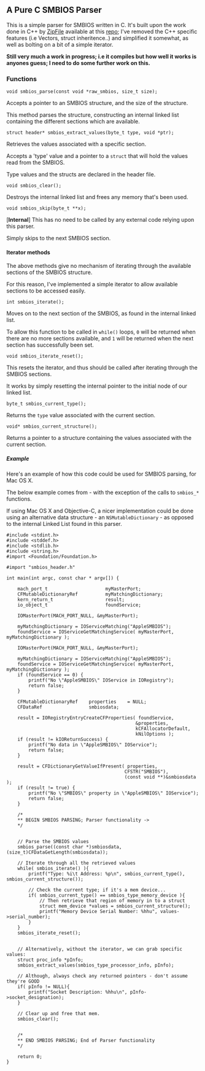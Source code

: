 ## A Pure C SMBIOS Parser

This is a simple parser for SMBIOS written in C. It's built upon the work done in C++ by [ZipFile](https://github.com/ZipFile) available at this [repo](https://github.com/ZipFile/smbios); I've removed the C++ specific features (i.e Vectors, struct inheritence..) and simplified it somewhat, as well as bolting on a bit of a simple iterator.

**Still very much a work in progress; i.e it compiles but how well it works is anyones guess; I need to do some further work on this.**


### Functions

    void smbios_parse(const void *raw_smbios, size_t size);

Accepts a pointer to an SMBIOS structure, and the size of the structure.

This method parses the structure, constructing an internal linked list containing the different sections which are available.

    struct header* smbios_extract_values(byte_t type, void *ptr);

Retrieves the values associated with a specific section.

Accepts a 'type' value and a pointer to a ```struct``` that will hold the values read from the SMBIOS.

Type values and the structs are declared in the header file.

    void smbios_clear();

Destroys the internal linked list and frees any memory that's been used.

    void smbios_skip(byte_t **x);

[**Internal**] This has no need to be called by any external code relying upon this parser.

Simply skips to the next SMBIOS section.


#### Iterator methods

The above methods give no mechanism of iterating through the available sections of the SMBIOS structure. 

For this reason, I've implemented a simple iterator to allow available sections to be accessed easily.

    int smbios_iterate();

Moves on to the next section of the SMBIOS, as found in the internal linked list.

To allow this function to be called in ```while()``` loops, ```0``` will be returned when there are no more sections available, and ```1``` will be returned when the next section has successfully been set.

    void smbios_iterate_reset();

This resets the iterator, and thus should be called after iterating through the SMBIOS sections.

It works by simply resetting the internal pointer to the initial node of our linked list.

    byte_t smbios_current_type();

Returns the ```type``` value associated with the current section.

    void* smbios_current_structure();

Returns a pointer to a structure containing the values associated with the current section.


##### Example

Here's an example of how this code could be used for SMBIOS parsing, for Mac OS X. 

The below example comes from []() - with the exception of the calls to ```smbios_*``` functions.

If using Mac OS X and Objective-C, a nicer implementation could be done using an alternative data structure - an ```NSMutableDictionary``` - as opposed to the internal Linked List found in this parser.


    #include <stdint.h>
    #include <stddef.h>
    #include <stdlib.h>
    #include <string.h>
    #import <Foundation/Foundation.h>

    #import "smbios_header.h"

    int main(int argc, const char * argv[]) {

        mach_port_t 					myMasterPort;
        CFMutableDictionaryRef        	myMatchingDictionary;
        kern_return_t					result;
        io_object_t                   	foundService;
        
        IOMasterPort(MACH_PORT_NULL, &myMasterPort);
        
        myMatchingDictionary = IOServiceMatching("AppleSMBIOS");
        foundService = IOServiceGetMatchingService( myMasterPort, myMatchingDictionary );
        
        IOMasterPort(MACH_PORT_NULL, &myMasterPort);
        
        myMatchingDictionary = IOServiceMatching("AppleSMBIOS");
        foundService = IOServiceGetMatchingService( myMasterPort, myMatchingDictionary );
        if (foundService == 0) {
            printf("No \"AppleSMBIOS\" IOService in IORegistry");
            return false;
        }
        
        CFMutableDictionaryRef    properties    = NULL;
        CFDataRef                 smbiosdata;
        
        result = IORegistryEntryCreateCFProperties( foundService,
                                                   &properties,
                                                   kCFAllocatorDefault,
                                                   kNilOptions );
        if (result != kIOReturnSuccess) {
            printf("No data in \"AppleSMBIOS\" IOService");
            return false;
        }
        
        result = CFDictionaryGetValueIfPresent( properties,
                                               CFSTR("SMBIOS"),
                                               (const void **)&smbiosdata );
        if (result != true) {
            printf("No \"SMBIOS\" property in \"AppleSMBIOS\" IOService");
            return false;
        }
        
        /*
        ** BEGIN SMBIOS PARSING; Parser functionality ->
        */
        
        
        // Parse the SMBIOS values
        smbios_parse((const char *)smbiosdata, (size_t)CFDataGetLength(smbiosdata));

        // Iterate through all the retrieved values
        while( smbios_iterate() ){
            printf("Type: %i\t Address: %p\n", smbios_current_type(), smbios_current_structure());
            
            // Check the current type; if it's a mem device...
            if( smbios_current_type() == smbios_type_memory_device ){
                // Then retrieve that region of memory in to a struct
                struct mem_device *values = smbios_current_structure();
                printf("Memory Device Serial Number: %hhu", values->serial_number);
            }
        }
        smbios_iterate_reset();

        
        // Alternatively, without the iterator, we can grab specific values:
        struct proc_info *pInfo;
        smbios_extract_values(smbios_type_processor_info, pInfo);
        
        // Although, always check any returned pointers - don't assume they're GOOD
        if( pInfo != NULL){
            printf("Socket Description: %hhu\n", pInfo->socket_designation);
        }
        
        // Clear up and free that mem.
        smbios_clear();

        
        /*
        ** END SMBIOS PARSING; End of Parser functionality
        */
        
        return 0;
    }